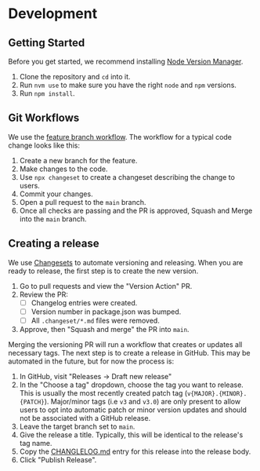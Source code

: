 # Development

## Getting Started

Before you get started, we recommend installing [Node Version Manager](https://github.com/nvm-sh/nvm#installing-and-updating).

1. Clone the repository and `cd` into it.
2. Run `nvm use` to make sure you have the right `node` and `npm` versions.
3. Run `npm install`.
## Git Workflows

We use the [feature branch workflow](https://www.atlassian.com/git/tutorials/comparing-workflows/feature-branch-workflow). The workflow for a typical code change looks like this:

1. Create a new branch for the feature.
2. Make changes to the code.
3. Use `npx changeset` to create a changeset describing the change to users.
4. Commit your changes.
5. Open a pull request to the `main` branch.
6. Once all checks are passing and the PR is approved, Squash and Merge into the `main` branch.
## Creating a release

We use [Changesets](https://github.com/changesets/changesets) to automate versioning and releasing. When you are ready to release, the first step is to create the new version.

1. Go to pull requests and view the "Version Action" PR.
2. Review the PR:
    - [ ] Changelog entries were created.
    - [ ] Version number in package.json was bumped.
    - [ ] All `.changeset/*.md` files were removed.
3. Approve, then "Squash and merge" the PR into `main`.

Merging the versioning PR will run a workflow that creates or updates all necessary tags. The next step is to create a release in GitHub. This may be automated in the future, but for now the process is:

1. In GitHub, visit "Releases -> Draft new release"
2. In the "Choose a tag" dropdown, choose the tag you want to release. This is usually the most recently created patch tag (`v{MAJOR}.{MINOR}.{PATCH}`). Major/minor tags (i.e `v3` and `v3.0`) are only present to allow users to opt into automatic patch or minor version updates and should not be associated with a GitHub release.
3. Leave the target branch set to `main`.
4. Give the release a title. Typically, this will be identical to the release's tag name.
5. Copy the [CHANGLELOG.md](./CHANGELOG.md) entry for this release into the release body.
6. Click "Publish Release".
